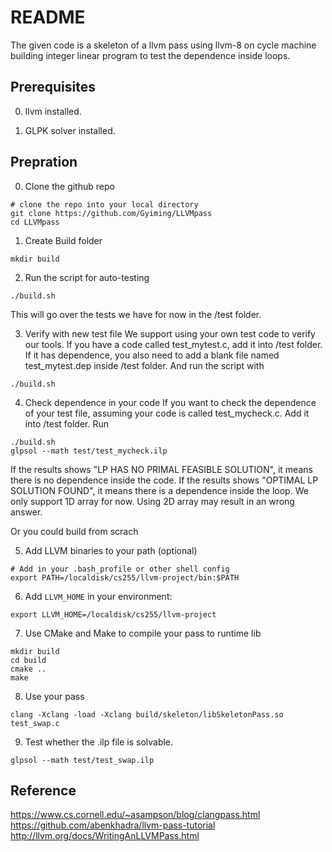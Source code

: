 # README

The given code is a skeleton of a llvm pass using llvm-8 on cycle machine building integer linear program to test the dependence inside loops.


## Prerequisites

0. llvm installed.

1. GLPK solver installed.

## Prepration
0. Clone the github repo
```
# clone the repo into your local directory
git clone https://github.com/Gyiming/LLVMpass
cd LLVMpass
```
1. Create Build folder
```
mkdir build
```

2. Run the script for auto-testing
```
./build.sh
```
This will go over the tests we have for now in the /test folder. 

3. Verify with new test file
We support using your own test code to verify our tools. If you have a code called test_mytest.c, add it into /test folder. If it has dependence, you also need to add a blank file named test_mytest.dep inside /test folder. And run the script with 
```
./build.sh
```

4. Check dependence in your code
If you want to check the dependence of your test file, assuming your code is called test_mycheck.c. Add it into /test folder. Run
```
./build.sh
glpsol --math test/test_mycheck.ilp
```
If the results shows "LP HAS NO PRIMAL FEASIBLE SOLUTION", it means there is no dependence inside the code.
If the results shows "OPTIMAL LP SOLUTION FOUND", it means there is a dependence inside the loop. 
We only support 1D array for now. Using 2D array may result in an wrong answer.

Or you could build from scrach

5. Add LLVM binaries to your path (optional)
```
# Add in your .bash_profile or other shell config
export PATH=/localdisk/cs255/llvm-project/bin:$PATH
```

6. Add `LLVM_HOME` in your environment:
```
export LLVM_HOME=/localdisk/cs255/llvm-project
```

7. Use CMake and Make to compile your pass to runtime lib
```
mkdir build
cd build
cmake ..
make
```

8. Use your pass
```
clang -Xclang -load -Xclang build/skeleton/libSkeletonPass.so test_swap.c
```

9. Test whether the .ilp file is solvable.
```
glpsol --math test/test_swap.ilp
```

## Reference
https://www.cs.cornell.edu/~asampson/blog/clangpass.html
https://github.com/abenkhadra/llvm-pass-tutorial
http://llvm.org/docs/WritingAnLLVMPass.html

